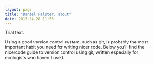 ```yaml
---
layout: page
title: "Daniel Falster, about"
date: 2013-04-28 11:53
---
```


Trial text.

Using a good version control system, such as git, is probably the most important habit you need for writing nicer code. Below you'll find the nicercode guide to version control using git, written especially for ecologists who haven't used.

